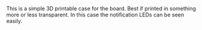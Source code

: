 This is a simple 3D printable case for the board. Best if printed in something more or less transparent. 
In this case the notification LEDs can be seen easily. 